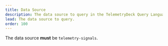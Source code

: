 ```yaml
---
title: Data Source
description: The data source to query in the TelemetryDeck Query Language.
lead: The data source to query.
order: 100
---
```


The data source **must** be `telemetry-signals`.
